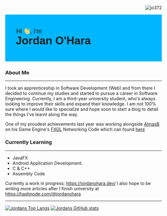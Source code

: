 
<p align="right"><img src="https://komarev.com/ghpvc/?username=jo372&label=Profile%20views&color=0e75b6&style=flat" alt="jo372" /></p>
<img src="/header.png" alt="an image which states Hi, I'm Jordan O'Hara" style="max-width: 100%"/>

### About Me
---
I took an apprenticeship in Software Development (Web) and from there I decided to continue my studies and started to pursue a career in Software Engineering. Currently, I am a third-year university student, who's always looking to improve their skills and expand their knowledge. I am not 100% sure where I would like to specialize and hope soon to start a blog to detail the things I've learnt along the way.

One of my proudest achievements last year was working alongside [AlmasB](https://github.com/AlmasB/) on his Game Engine's [FXGL](https://github.com/AlmasB/FXGL) Networking Code which can found [here](https://github.com/AlmasB/FXGL/tree/dev/fxgl-io/src/main/java/com/almasb/fxgl/net)

### Currently Learning
---
* JavaFX 
* Android Application Development. 
* C & C++
* Assembly Code

Currently a work in progress: https://jordanohara.dev/ I also hope to be writing more articles after I finish university at https://hashnode.com/@jordanohara

--- 

[![Jordans Top Langs](https://github-readme-stats.vercel.app/api/top-langs/?username=jo372&langs_count=10&layout=compact&theme=tokyonight&hide=css)](#)    [![Jordans GitHub stats](https://github-readme-stats.vercel.app/api?username=jo372&theme=tokyonight&show_icons=true&count_private=true)](#) 
